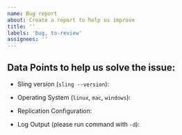 ```yaml
---
name: Bug report
about: Create a report to help us improve
title: ''
labels: 'bug, to-review'
assignees: ''
---
```


## Data Points to help us solve the issue:

- Sling version (`sling --version`): 

- Operating System (`linux`, `mac`, `windows`): 

- Replication Configuration: 

- Log Output (please run command with `-d`): 
